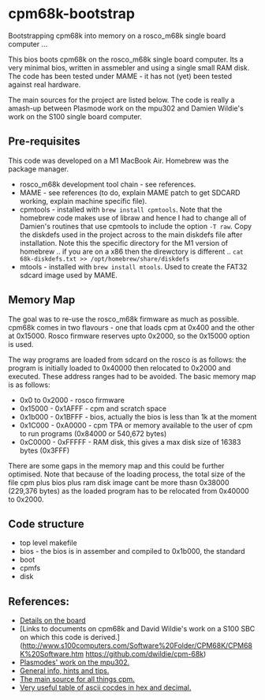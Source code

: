 # cpm68k-bootstrap
Bootstrapping cpm68k into memory on a rosco_m68k single board computer ...

This bios boots cpm68k on the rosco_m68k single board computer.  Its a very minimal bios, written in assmebler and using a single small RAM disk.  The code has been tested under MAME - it has not (yet) been tested against real hardware.

The main sources for the project are listed below.  The code is really a amash-up between Plasmode work on the mpu302 and Damien Wildie's work on the S100 single board computer.

## Pre-requisites
This code was developed on a M1 MacBook Air.  Homebrew was the package manager.
- rosco_m68k development tool chain - see references.
- MAME - see references (to do, explain MAME patch to get SDCARD working, explain machine specific file).
- cpmtools - installed with `brew install cpmtools`.  Note that the homebrew code makes use of libraw and hence I had to change all of Damien's routines that use cpmtools to include the option `-T raw`. Copy the diskdefs used in the project across to the main diskdefs file after installation.  Note this the specific directory for the M1 version of homebrew .. if you are on a x86 then the direwctory is different .. `cat 68k-diskdefs.txt >> /opt/homebrew/share/diskdefs`
- mtools - installed with `brew install mtools`.  Used to create the FAT32 sdcard image used by MAME.

## Memory Map
The goal was to re-use the rosco_m68k firmware as much as possible.  cpm68k comes in two flavours - one that loads cpm at 0x400 and the other at 0x15000.  Rosco firmware reserves upto 0x2000, so the 0x15000 option is used. 

The way programs are loaded from sdcard on the rosco is as follows: the program is initially loaded to 0x40000 then relocated to 0x2000 and executed.  These address ranges had to be avoided.  The basic memory map is as follows:

- 0x0 to 0x2000 - rosco firmware
- 0x15000 - 0x1AFFF - cpm and scratch space
- 0x1b000 - 0x1BFFF - bios, actually the bios is less than 1k at the moment
- 0x1C000 - 0xA0000 - cpm TPA or memory available to the user of cpm to run programs (0x84000 or 540,672 bytes)
- 0xC0000 - 0xFFFFF - RAM disk, this gives a max disk size of 16383 bytes (0x3FFF)

There are some gaps in the memory map and this could be further optimised.  Note that because of the loading process, the total size of the file cpm plus bios plus ram disk image cant be more thasn 0x38000 (229,376 bytes) as the loaded program has to be relocated from 0x40000 to 0x2000.

## Code structure
- top level makefile 
- bios - the bios is in assember and compiled to 0x1b000, the standard 
- boot
- cpmfs
- disk

## References:
- [Details on the board](https://rosco-m68k.com/)
- [Links to documents on cpm68k and David Wildie's work on a S100 SBC on which this code is derived.](http://www.s100computers.com/Software%20Folder/CPM68K/CPM68K%20Software.htm https://github.com/dwildie/cpm-68k)
- [Plasmodes' work on the mpu302.](https://hackaday.io/project/28504-reverse-engineering-soneplex-spx-mpu-sbc/log/71892-port-cpm-68k-to-mpu302-part-1)
- [General info, hints and tips.](https://www.retrobrewcomputers.org/forum/index.php?t=msg&th=222&goto=3703&)
- [The main source for all things cpm.](http://www.cpm.z80.de/)
- [Very useful table of ascii cocdes in hex and decimal.](https://www.ibm.com/docs/en/aix/7.2?topic=adapters-ascii-decimal-hexadecimal-octal-binary-conversion-table)

